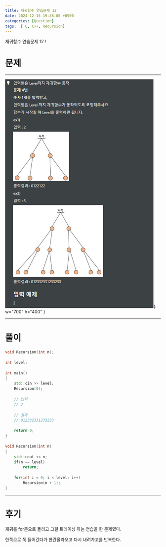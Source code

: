 ```yaml
---
title: 재귀함수 연습문제 12
date: 2024-12-15 19:38:00 +0900
categories: [Question]  
tags:  [ C, C++, Recursion]
---
```


재귀함수 연습문제 12 !

# 문제   
---------------------------------------

![Desktop View](/assets/img/Recursion12.png){: w="700" h="400" }

---------------------------------------

# 풀이

```c++
void Recursion(int n);

int level;

int main()
{
    std::cin >> level;
    Recursion(0);

    // 입력
    // 3

    // 결과
    // 012332331233233

    return 0;
}

void Recursion(int n)
{
    std::cout << n;
    if(n == level)
        return;

    for(int i = 0; i < level; i++)
        Recursion(n + 1);
}
```
---------------------------------------

# 후기

재귀를 for문으로 돌리고 그걸 트레이싱 하는 연습을 한 문제였다.

한쪽으로 쭉 들어갔다가 한칸올라오고 다시 내려가고를 반복한다.


